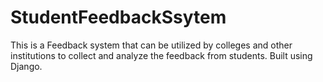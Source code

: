 # StudentFeedbackSsytem

This is a Feedback system that can be utilized by colleges and other institutions to collect and analyze the feedback from students.
Built using Django.
